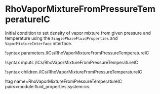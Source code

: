 # RhoVaporMixtureFromPressureTemperatureIC

Initial condition to set density of vapor mixture from given pressure and temperature using the
`SinglePhaseFluidProperties` and `VaporMixtureInterface` interface.

!syntax parameters /ICs/RhoVaporMixtureFromPressureTemperatureIC

!syntax inputs /ICs/RhoVaporMixtureFromPressureTemperatureIC

!syntax children /ICs/RhoVaporMixtureFromPressureTemperatureIC

!tag name=RhoVaporMixtureFromPressureTemperatureIC pairs=module:fluid_properties system:ics
